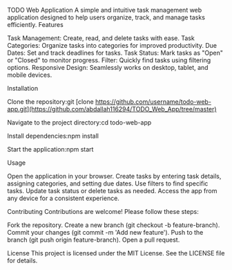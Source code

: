 TODO Web Application
A simple and intuitive task management web application designed to help users organize, track, and manage tasks efficiently.
Features

Task Management: Create, read, and delete tasks with ease.
Task Categories: Organize tasks into categories for improved productivity.
Due Dates: Set and track deadlines for tasks.
Task Status: Mark tasks as "Open" or "Closed" to monitor progress.
Filter: Quickly find tasks using filtering options.
Responsive Design: Seamlessly works on desktop, tablet, and mobile devices.

Installation

Clone the repository:git [clone https://github.com/username/todo-web-app.git](https://github.com/abdallah116294/TODO_Web_App/tree/master)


Navigate to the project directory:cd todo-web-app


Install dependencies:npm install


Start the application:npm start



Usage

Open the application in your browser.
Create tasks by entering task details, assigning categories, and setting due dates.
Use filters to find specific tasks.
Update task status or delete tasks as needed.
Access the app from any device for a consistent experience.

Contributing
Contributions are welcome! Please follow these steps:

Fork the repository.
Create a new branch (git checkout -b feature-branch).
Commit your changes (git commit -m 'Add new feature').
Push to the branch (git push origin feature-branch).
Open a pull request.

License
This project is licensed under the MIT License. See the LICENSE file for details.
